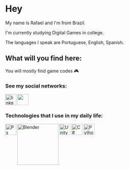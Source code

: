 <h1 align="left" >Hey </h1>

My name is Rafael and I'm from Brazil.

I'm currently studying Digital Games in college.

The languages I speak are Portuguese, English, Spanish. 


<h2 align="left"> What will you find here: </h2>

You will mostly find game codes 🎮

<h3 align="left"> See my social networks: </h3>
<a href="https://www.linkedin.com/in/rafaelcolpani/">
<img align="left" alt="linkedin" width="35px" src="https://cdn.jsdelivr.net/gh/devicons/devicon/icons/linkedin/linkedin-original.svg" />
</a>
<a href="https://rf_rafael.artstation.com/">
<img align="center" alt"ArtStation" width="35px" src="https://cdn4.iconfinder.com/data/icons/logos-and-brands/512/27_Artstation_logo_logos-512.png">
</a>

<h3 align="left"> Technologies that I use in my daily life: </h3>
<img align="left" alt="Ps" width="35px" src="https://cdn.jsdelivr.net/gh/devicons/devicon/icons/photoshop/photoshop-line.svg"/> 
<img align="left" alt="Blender" width="130px" src="https://www.blender.org/wp-content/uploads/2020/07/blender_logo_no_socket_black.png?x21744"/> 
<img align="left" alt="Unity" width="35px" src="https://cdn.jsdelivr.net/gh/devicons/devicon/icons/unity/unity-original.svg"/> 
<img align="left" alt="C#" width="35px" src="https://cdn.jsdelivr.net/gh/devicons/devicon/icons/csharp/csharp-original.svg" />
<img align="center" alt="Python" width="35px" src="https://cdn.jsdelivr.net/gh/devicons/devicon/icons/python/python-original.svg"/> 
